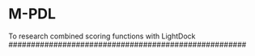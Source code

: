 # M-PDL
To research combined scoring functions with LightDock
#####################################################
